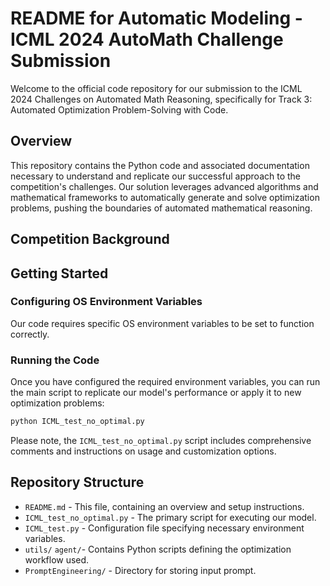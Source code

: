 # README for Automatic Modeling - ICML 2024 AutoMath Challenge Submission

Welcome to the official code repository for our submission to the ICML 2024 Challenges on Automated Math Reasoning, specifically for Track 3: Automated Optimization Problem-Solving with Code.

## Overview

This repository contains the Python code and associated documentation necessary to understand and replicate our successful approach to the competition's challenges. Our solution leverages advanced algorithms and mathematical frameworks to automatically generate and solve optimization problems, pushing the boundaries of automated mathematical reasoning.

## Competition Background

## Getting Started

### Configuring OS Environment Variables

Our code requires specific OS environment variables to be set to function correctly. 

### Running the Code

Once you have configured the required environment variables, you can run the main script to replicate our model's performance or apply it to new optimization problems:

```bash
python ICML_test_no_optimal.py
```

Please note, the `ICML_test_no_optimal.py` script includes comprehensive comments and instructions on usage and customization options.

## Repository Structure

- `README.md` - This file, containing an overview and setup instructions.
- `ICML_test_no_optimal.py` - The primary script for executing our model.
- `ICML_test.py` - Configuration file specifying necessary environment variables.
- `utils/` `agent/`- Contains Python scripts defining the optimization workflow used.
- `PromptEngineering/` - Directory for storing input prompt.


